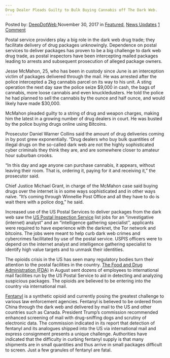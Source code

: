 ```yaml
---
Drug Dealer Pleads Guilty to Bulk Buying Cannabis off The Dark Web.
---
```

<article class="post-listing post-23735 post type-post status-publish format-standard has-post-thumbnail hentry  tag-bulk tag-buying tag-cannabis tag-dark tag-dealer tag-drug tag-guilty tag-pleads tag-web">
    <div class="post-inner">
        <span>Posted by: <a href="https://www.deepdotweb.com/author/admin/" title="">DeepDotWeb </a></span>
    <span>November 30, 2017</span>
    <span>in <a href="https://www.deepdotweb.com/category/deepdot-news/" rel="category tag">Featured</a>, <a href="https://www.deepdotweb.com/category/news-updates/" rel="category tag">News Updates</a></span>
    <span><a href="https://www.deepdotweb.com/2017/11/30/drug-dealer-pleads-guilty/#comments">1 Comment</a></span>
    </p>
    <div class="clear"></div>
    <div class="entry">
    <p>Postal service providers play a big role in the dark web drug trade; they facilitate delivery of drug packages unknowingly. Dependence on postal services to deliver packages has proven to be a big challenge to dark web drug trade, as postal inspectors have been intercepting mailed packages leading to arrests and subsequent prosecution of alleged package owners.</p>
    <p>Jesse McMahon, 25, who has been in custody since June is an interception victim of packages delivered through the mail. He was arrested after the police intercepted a 2kg cannabis parcel on its way to his unit. A sting operation the next day saw the police seize $9,000 in cash, the bags of cannabis, more loose cannabis and even knuckledusters. He told the police he had planned to sell the cannabis by the ounce and half ounce, and would likely have made $30,000.</p>
    <p>McMahon pleaded guilty to a string of drug and weapon charges, making him the latest in a growing number of drug dealers in court. He was busted by the police buying drugs online using Bitcoins.</p>
    <p>Prosecutor Daniel Warner Collins said the amount of drug deliveries coming in by post grew exponentially. “Drug dealers who buy bulk quantities of illegal drugs on the so-called dark web are not the highly sophisticated cyber criminals they think they are, and are somewhere closer to amateur hour suburban crooks.</p>
    <p>“In this day and age anyone can purchase cannabis, it appears, without leaving their room. That is, ordering it, paying for it and receiving it,” the prosecutor said.</p>
    <p>Chief Justice Michael Grant, in charge of the McMahon case said buying drugs over the internet is in some ways sophisticated and in other ways naïve. “It’s coming through Winnellie Post Office and all they have to do is wait there with a police dog,” he said.</p>
    <p>Increased use of the US Postal Services to deliver packages from the dark web saw the <a href="https://www.deepdotweb.com/2017/02/01/us-postal-service-calls-cybercrime-darknet-investigators-latest-job-listing/">US Postal Inspection Service</a> list jobs for an “investigative (internet) analyst” and an “intelligence gathering specialist’’, applicants were required to have experience with the darknet, the Tor network and bitcoins. The jobs were meant to help curb dark web crimes and cybercrimes facilitated by use of the postal service. USPIS officers were to depend on the internet analyst and intelligence gathering specialist to identify high value targets and to unmask their identities.</p>
    <p>The opioids crisis in the US has seen many regulatory bodies turn their attention to the postal facilities in the country. <a href="https://www.deepdotweb.com/2017/08/20/fda-increase-focus-fentanyl-synthetic-opioids-postal-facilities/">The Food and Drug Administration (FDA)</a> in August sent dozens of employees to international mail facilities run by the US Postal Service to aid in detecting and analyzing suspicious packages. The opioids are believed to be entering into the country via international mail.</p>
    <p><a id="post-23735-_gjdgxs"></a><a href="https://www.deepdotweb.com/tag/fentanyl/">Fentanyl</a> is a synthetic opioid and currently posing the greatest challenge to various law enforcement agencies. Fentanyl is believed to be ordered from China through the dark web and delivered by mail to the US and other countries such as Canada. President Trump’s commission recommended enhanced screening of mail with drug-sniffing dogs and scrutiny of electronic data. The commission indicated in its report that detection of fentanyl and its analogues shipped into the US via international mail and express consignment presents a unique challenge. Authorities have indicated that the difficulty in curbing fentanyl supply is that many shipments are in small quantities and thus arrive in small packages difficult to screen. Just a few granules of fentanyl are fatal.</p>
    </div>
    <span style="display:none"><a href="https://www.deepdotweb.com/tag/bulk/" rel="tag">bulk</a> <a href="https://www.deepdotweb.com/tag/buying/" rel="tag">buying</a> <a href="https://www.deepdotweb.com/tag/cannabis/" rel="tag">cannabis</a> <a href="https://www.deepdotweb.com/tag/dark/" rel="tag">dark</a>     <a href="https://www.deepdotweb.com/tag/web/" rel="tag">web</a></span> <span style="display:none" class="updated">2017-11-30</span>
    <div style="display:none" class="vcard author" itemprop="author" itemscope itemtype="http://schema.org/Person"><strong class="fn" itemprop="name"><a href="https://www.deepdotweb.com/author/admin/" title="Posts by DeepDotWeb" rel="author">DeepDotWeb</a></strong></div>
    </div>
</article>

